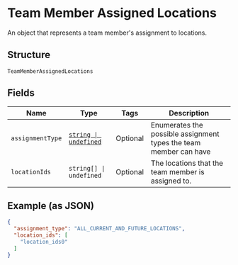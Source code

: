 
# Team Member Assigned Locations

An object that represents a team member's assignment to locations.

## Structure

`TeamMemberAssignedLocations`

## Fields

| Name | Type | Tags | Description |
|  --- | --- | --- | --- |
| `assignmentType` | [`string \| undefined`](/doc/models/team-member-assigned-locations-assignment-type.md) | Optional | Enumerates the possible assignment types the team member can have |
| `locationIds` | `string[] \| undefined` | Optional | The locations that the team member is assigned to. |

## Example (as JSON)

```json
{
  "assignment_type": "ALL_CURRENT_AND_FUTURE_LOCATIONS",
  "location_ids": [
    "location_ids0"
  ]
}
```

